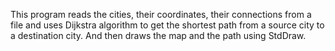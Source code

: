 This program reads the cities, their coordinates, their connections from a file and uses Dijkstra algorithm to get the shortest path from a source city to a destination city. And then draws the map and the path using StdDraw.
